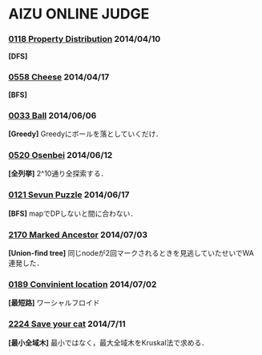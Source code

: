 # AIZU ONLINE JUDGE

### [0118 Property Distribution](http://judge.u-aizu.ac.jp/onlinejudge/description.jsp?id=0118) 2014/04/10
**[DFS]**

### [0558 Cheese](http://judge.u-aizu.ac.jp/onlinejudge/description.jsp?id=0558) 2014/04/17
**[BFS]**

### [0033 Ball](http://judge.u-aizu.ac.jp/onlinejudge/description.jsp?id=0033) 2014/06/06
**[Greedy]** Greedyにボールを落としていくだけ．

### [0520 Osenbei](http://judge.u-aizu.ac.jp/onlinejudge/description.jsp?id=0525) 2014/06/12
**[全列挙]** 2^10通り全探索する．

### [0121 Sevun Puzzle](http://judge.u-aizu.ac.jp/onlinejudge/description.jsp?id=0121) 2014/06/17
**[BFS]** mapでDPしないと間に合わない．

### [2170 Marked Ancestor](http://judge.u-aizu.ac.jp/onlinejudge/description.jsp?id=2170) 2014/07/03
**[Union-find tree]** 同じnodeが2回マークされるときを見逃していたせいでWA連発した．

### [0189 Convinient location](http://judge.u-aizu.ac.jp/onlinejudge/description.jsp?id=0189) 2014/07/02
**[最短路]** ワーシャルフロイド

### [2224 Save your cat](http://judge.u-aizu.ac.jp/onlinejudge/description.jsp?id=2224) 2014/7/11
**[最小全域木]** 最小ではなく，最大全域木をKruskal法で求める．
